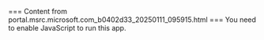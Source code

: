 === Content from portal.msrc.microsoft.com_b0402d33_20250111_095915.html ===
You need to enable JavaScript to run this app.
